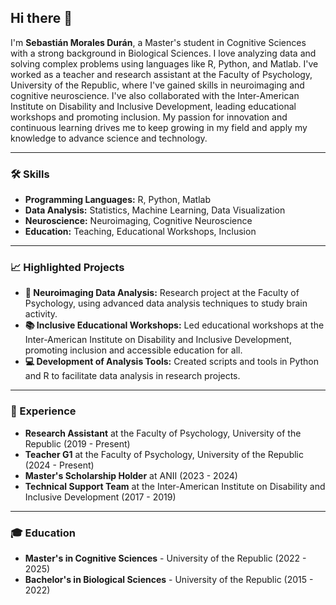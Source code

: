 
## Hi there 👋

I'm **Sebastián Morales Durán**, a Master's student in Cognitive Sciences with a strong background in Biological Sciences. I love analyzing data and solving complex problems using languages like R, Python, and Matlab. I've worked as a teacher and research assistant at the Faculty of Psychology, University of the Republic, where I've gained skills in neuroimaging and cognitive neuroscience. I've also collaborated with the Inter-American Institute on Disability and Inclusive Development, leading educational workshops and promoting inclusion. My passion for innovation and continuous learning drives me to keep growing in my field and apply my knowledge to advance science and technology.

---

### 🛠️ Skills

- **Programming Languages:** R, Python, Matlab
- **Data Analysis:** Statistics, Machine Learning, Data Visualization
- **Neuroscience:** Neuroimaging, Cognitive Neuroscience
- **Education:** Teaching, Educational Workshops, Inclusion

---

### 📈 Highlighted Projects

- **🔬 Neuroimaging Data Analysis:** Research project at the Faculty of Psychology, using advanced data analysis techniques to study brain activity.
- **📚 Inclusive Educational Workshops:** Led educational workshops at the Inter-American Institute on Disability and Inclusive Development, promoting inclusion and accessible education for all.
- **💻 Development of Analysis Tools:** Created scripts and tools in Python and R to facilitate data analysis in research projects.

---

### 🏢 Experience

- **Research Assistant** at the Faculty of Psychology, University of the Republic (2019 - Present)
- **Teacher G1** at the Faculty of Psychology, University of the Republic (2024 - Present)
- **Master's Scholarship Holder** at ANII (2023 - 2024)
- **Technical Support Team** at the Inter-American Institute on Disability and Inclusive Development (2017 - 2019)

---

### 🎓 Education

- **Master's in Cognitive Sciences** - University of the Republic (2022 - 2025)
- **Bachelor's in Biological Sciences** - University of the Republic (2015 - 2022)
